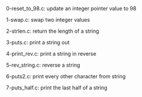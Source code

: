 0-reset_to_98.c:
    update an integer pointer value to 98

1-swap.c:
    swap two integer values

2-strlen.c:
    return the length of a string

3-puts.c:
    print a string out

4-print_rev.c:
    print a string in reverse

5-rev_string.c:
    reverse a string

6-puts2.c:
    print every other character from string

7-puts_half.c:
    print the last half of a string

